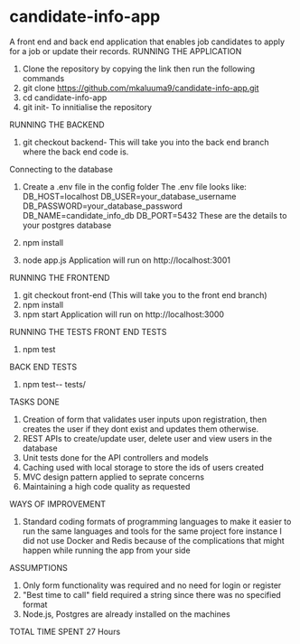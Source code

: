 # candidate-info-app
A front end and back end application that enables job candidates to apply for a job or update their records.
RUNNING THE APPLICATION
1. Clone the repository by copying the link then run the following commands
2. git clone https://github.com/mkaluuma9/candidate-info-app.git
3. cd candidate-info-app
4. git init- To innitialise the repository


RUNNING THE BACKEND
1. git checkout backend- This will take you into the back end branch where the back end code is.

Connecting to the database
1. Create a .env file in the config folder
The .env file looks like:
DB_HOST=localhost
DB_USER=your_database_username
DB_PASSWORD=your_database_password
DB_NAME=candidate_info_db
DB_PORT=5432
These are the details to your postgres database


2. npm install
3. node app.js
Application will run on http://localhost:3001

RUNNING THE FRONTEND
1. git checkout front-end (This will take you to the front end branch)
2. npm install
3. npm start
Application will run on http://localhost:3000

RUNNING THE TESTS
FRONT END TESTS
1. npm test

BACK END TESTS
1. npm test-- tests/

TASKS DONE
1. Creation of form that validates user inputs upon registration, then creates the user if they dont exist and updates them otherwise.
2. REST APIs to create/update user, delete user and view users in the database
3. Unit tests done for the API controllers and models
4. Caching used with local storage to store the ids of users created
5. MVC design pattern applied to seprate concerns
6. Maintaining a high code quality as requested

WAYS OF IMPROVEMENT
1. Standard coding formats of programming languages to make it easier to run the same languages and tools for the same project fore instance I did not use Docker and Redis because of the complications that might happen while running the app from your side

ASSUMPTIONS
1. Only form functionality was required and no need for login or register
2. "Best time to call" field required a string since there was no specified format
3. Node.js, Postgres are already installed on the machines

TOTAL TIME SPENT
27 Hours
